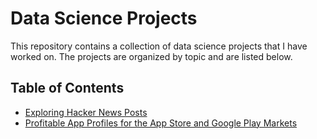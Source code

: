 # Data Science Projects

This repository contains a collection of data science projects that I have worked on. The projects are organized by topic and are listed below.

## Table of Contents

- [Exploring Hacker News Posts](#exploring-hacker-news-posts)
- [Profitable App Profiles for the App Store and Google Play Markets](#profitable-app-profiles-for-the-app-store-and-google-play-markets)